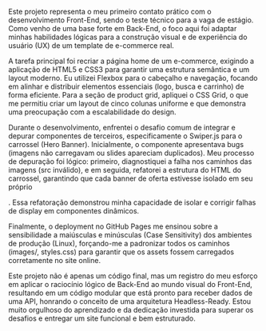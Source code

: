 Este projeto representa o meu primeiro contato prático com o desenvolvimento Front-End, sendo o teste técnico para a vaga de estágio. 
Como venho de uma base forte em Back-End, o foco aqui foi adaptar minhas habilidades lógicas para a construção visual e de experiência do usuário (UX) de um template de e-commerce real.

A tarefa principal foi recriar a página home de um e-commerce, exigindo a aplicação de HTML5 e CSS3 para garantir uma estrutura semântica e um layout moderno. 
Eu utilizei Flexbox para o cabeçalho e navegação, focando em alinhar e distribuir elementos essenciais (logo, busca e carrinho) de forma eficiente.
Para a seção de product grid, apliquei o CSS Grid, o que me permitiu criar um layout de cinco colunas uniforme e que demonstra uma preocupação com a escalabilidade do design.

Durante o desenvolvimento, enfrentei o desafio comum de integrar e depurar componentes de terceiros, especificamente o Swiper.js para o carrossel (Hero Banner). Inicialmente,
o componente apresentava bugs (imagens não carregavam ou slides apareciam duplicados).
Meu processo de depuração foi lógico: primeiro, diagnostiquei a falha nos caminhos das imagens (src inválido), e em seguida, refatorei a estrutura do HTML do carrossel, 
garantindo que cada banner de oferta estivesse isolado em seu próprio <div class="swiper-slide">. Essa refatoração demonstrou minha capacidade de isolar e corrigir falhas de display em componentes dinâmicos.

Finalmente, o deployment no GitHub Pages me ensinou sobre a sensibilidade a maiúsculas e minúsculas (Case Sensitivity) dos ambientes de produção (Linux), 
forçando-me a padronizar todos os caminhos (images/, styles.css) para garantir que os assets fossem carregados corretamente no site online.

Este projeto não é apenas um código final, mas um registro do meu esforço em aplicar o raciocínio lógico de Back-End ao mundo visual do Front-End,
resultando em um código modular que está pronto para receber dados de uma API, honrando o conceito de uma arquitetura Headless-Ready.
Estou muito orgulhoso do aprendizado e da dedicação investida para superar os desafios e entregar um site funcional e bem estruturado.

